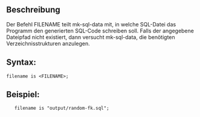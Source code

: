 ## Beschreibung

Der Befehl FILENAME teilt mk-sql-data mit, in welche SQL-Datei das Programm den generierten SQL-Code schreiben soll. Falls der angegebene Dateipfad nicht existiert, dann versucht mk-sql-data, die benötigten Verzeichnisstrukturen anzulegen.

## Syntax:

```
filename is <FILENAME>;
```

## Beispiel:

```
   filename is "output/random-fk.sql";
```

